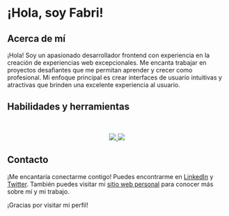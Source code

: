 # ¡Hola, soy Fabri!

## Acerca de mí

¡Hola! Soy un apasionado desarrollador frontend con experiencia en la creación de experiencias web excepcionales. Me encanta trabajar en proyectos desafiantes que me permitan aprender y crecer como profesional. Mi enfoque principal es crear interfaces de usuario intuitivas y atractivas que brinden una excelente experiencia al usuario.

## Habilidades y herramientas
<br/>
<p align="center">
  <a href="https://skillicons.dev">
    <img src="https://skillicons.dev/icons?i=css,html,react,javascript,ts,next,tailwind," /> <img src="https://skillicons.dev/icons?i=postman,vscode,git,github,nodejs,express,mysql" />
  </a>
</p>

## Contacto

¡Me encantaría conectarme contigo! Puedes encontrarme en [LinkedIn](enlace) y [Twitter](enlace). También puedes visitar mi [sitio web personal](enlace) para conocer más sobre mí y mi trabajo.

¡Gracias por visitar mi perfil!
